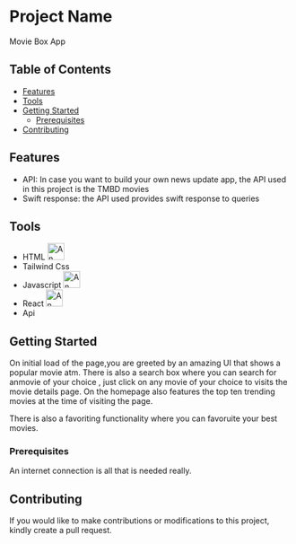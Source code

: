# Project Name

Movie Box App

## Table of Contents

- [Features](#features)
- [Tools](#tools)
- [Getting Started](#getting-started)
  - [Prerequisites](#prerequisites)
- [Contributing](#contributing)

## Features

- API: In case you want to build your own news update app, the API used in this project is the TMBD movies 
- Swift response: the API used provides swift response to queries

## Tools

- HTML <img src="https://w7.pngwing.com/pngs/201/90/png-transparent-logo-html-html5.png" alt="An image of HTML logo" width="30" height="30">
- Tailwind Css
- Javascript <img src="https://www.freepnglogos.com/uploads/javascript-png/png-javascript-badge-picture-8.png" alt="An image of HTML logo" width="30" height="30">
- React <img src="https://encrypted-tbn0.gstatic.com/images?q=tbn:ANd9GcTD3h1yhtorfMUUYDa_O7XKVBE9L9s1hSXqDW-8BueCufC0xMwGAZggRsaAZCu6te4cBSk&usqp=CAU" alt="An image of HTML logo" width="30" height="30">
- Api

## Getting Started

On initial load of the page,you are greeted by an amazing UI that shows a popular movie atm. There is also a search box where you can search for anmovie of your choice , just click on any movie of your choice to visits the movie details page. On the homepage also features the top ten trending movies at the time of visiting the page. 

There is also a favoriting functionality where you can favoruite your best movies.

### Prerequisites

An internet connection is all that is needed really.

## Contributing

If you would like to make contributions or modifications to this project, kindly create a pull request.